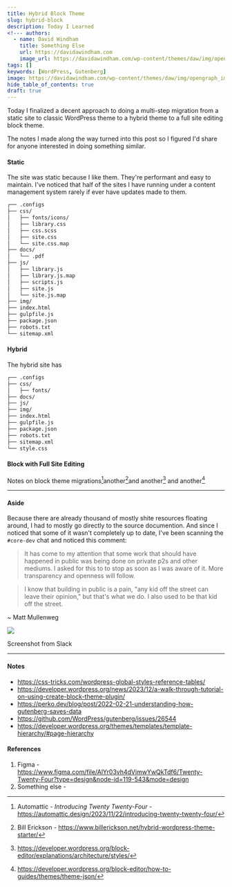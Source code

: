 ```yaml
---
title: Hybrid Block Theme
slug: hybrid-block
description: Today I Learned
<!--- authors:
  - name: David Windham
    title: Something Else
    url: https://davidawindham.com
    image_url: https://davidawindham.com/wp-content/themes/daw/img/opengraph_image.jpg -->
tags: []
keywords: [WordPress, Gutenberg]
image: https://davidawindham.com/wp-content/themes/daw/img/opengraph_image.jpg
hide_table_of_contents: true
draft: true
---
```


Today I finalized a decent approach to doing a multi-step migration from a static site to classic WordPress theme to a hybrid theme to a full site editing block theme. 

<!--truncate-->

The notes I made along the way turned into this post so I figured I'd share for anyone interested in doing something similar. 

#### Static

The site was static because I like them. They're performant and easy to maintain. I've noticed that half of the sites I have running under a content management system rarely if ever have updates made to them.

```sh
┌── .configs
├── css/
│   ├── fonts/icons/
│   ├── library.css
│   ├── css.scss
│   ├── site.css
│   └── site.css.map
├── docs/
│   └── .pdf
├── js/
│   ├── library.js
│   ├── library.js.map
│   ├── scripts.js
│   ├── site.js
│   └── site.js.map
├── img/
├── index.html
├── gulpfile.js
├── package.json
├── robots.txt
└── sitemap.xml

```


#### Hybrid

The hybrid site has

```sh
┌── .configs
├── css/
│   ├── fonts/
├── docs/
├── js/
├── img/
├── index.html
├── gulpfile.js
├── package.json
├── robots.txt
├── sitemap.xml
└── style.css

```


#### Block with Full Site Editing


Notes on block theme migrations[^1]another[^2]and another[^3] and another[^4]


---

#### Aside

Because there are already thousand of mostly shite resources floating around, I had to mostly go directly to the source documention. And since I noticed that some of it wasn't completely up to date, I've been scanning the `#core-dev` chat and noticed this comment: 

>It has come to my attention that some work that should have happened in public was being done on private p2s and other mediums. I asked for this to to stop as soon as I was aware of it. More transparency and openness will follow. 

>I know that building in public is a pain, "any kid off the street can leave their opinion," but that's what we do. I also used to be that kid off the street.
<div style={{display: 'flex',  justifyContent:'end', alignItems:'center', marginBottom:'20px'}}> ~ Matt Mullenweg</div>

![](/img/block-theme_matt.png)
<div style={{display: 'flex',  justifyContent:'center', alignItems:'center', fontSize:'small', marginBottom:'20px'}}>Screenshot from Slack</div>


---
#### Notes

- https://css-tricks.com/wordpress-global-styles-reference-tables/
- https://developer.wordpress.org/news/2023/12/a-walk-through-tutorial-on-using-create-block-theme-plugin/
- https://perko.dev/blog/post/2022-02-21-understanding-how-gutenberg-saves-data
- https://github.com/WordPress/gutenberg/issues/26544
- https://developer.wordpress.org/themes/templates/template-hierarchy/#page-hierarchy

#### References

1. Figma - https://www.figma.com/file/AlYr03vh4dVimwYwQkTdf6/Twenty-Twenty-Four?type=design&node-id=119-543&mode=design
2. Something else - 

[^1]: Automattic - _Introducing Twenty Twenty-Four_ - https://automattic.design/2023/11/22/introducing-twenty-twenty-four/
[^2]: Bill Erickson - https://www.billerickson.net/hybrid-wordpress-theme-starter/
[^3]: https://developer.wordpress.org/block-editor/explanations/architecture/styles/
[^4]: https://developer.wordpress.org/block-editor/how-to-guides/themes/theme-json/


